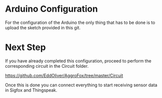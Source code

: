 # Arduino Configuration

For the configuration of the Arduino the only thing that has to be done is to upload the sketch provided in this git.

# Next Step

If you have already completed this configuration, proceed to perform the corresponding circuit in the Circuit folder.

https://github.com/EddOliver/AggroFox/tree/master/Circuit

Once this is done you can connect everything to start receiving sensor data in Sigfox and Thingspeak.
